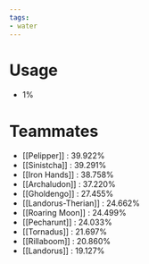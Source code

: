 ```yaml
---
tags:
- water
---
```

# Usage
- 1%
# Teammates
- [[Pelipper]] : 39.922%
- [[Sinistcha]] : 39.291%
- [[Iron Hands]] : 38.758%
- [[Archaludon]] : 37.220%
- [[Gholdengo]] : 27.455%
- [[Landorus-Therian]] : 24.662%
- [[Roaring Moon]] : 24.499%
- [[Pecharunt]] : 24.033%
- [[Tornadus]] : 21.697%
- [[Rillaboom]] : 20.860%
- [[Landorus]] : 19.127%